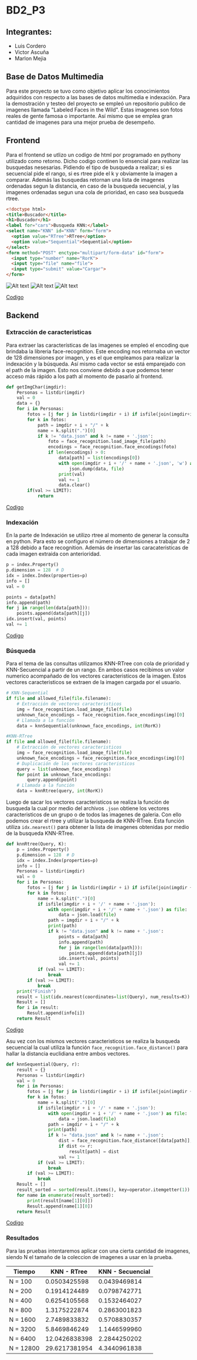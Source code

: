 # BD2_P3

## Integrantes:
- Luis Cordero
- Victor Ascuña
- Marlon Mejia

## Base de Datos Multimedia

Para este proyecto se tuvo como objetivo aplicar los conocimientos adquiridos con respecto a las bases de datos multimedia e indexación. Para la demostración y testeo del proyecto se empleó un repositorio publico de imagenes llamada "Labeled Faces in the Wild". Estas imagenes son fotos reales de gente famosa o importante. Así mismo que se emplea gran cantidad de imagenes para una mejor prueba de desempeño.

## Frontend
Para el frontend se utlizo un codigo de html por programado en pythony utilizado como retorno. Dicho codigo continen lo ensencial para realizar las busquedas nesesarias. Pidiendo el tipo de busqueda a realizar; si es secuencial pide el rango, si es rtree pide el k y obviamente la imagen a comparar.
Además las busquedas retornan una lista de imagenes ordenadas segun la distancia, en caso de la busqueda secuencial, y las imagenes ordenadas segun una cola de prioridad, en caso sea busqueda rtree.

```html
<!doctype html>
<title>Buscador</title>
<h1>Buscador</h1>
<label for="cars">Busqueda KNN:</label>
<select name="KNN" id="KNN" form="form">
  <option value="RTree">RTree</option>
  <option value="Sequential">Sequential</option>
</select>
<form method="POST" enctype="multipart/form-data" id="form">
  <input type="number" name="RorK">
  <input type="file" name="file">
  <input type="submit" value="Cargar">
</form>
```

![Alt text](/../main/README_IMGS/img.png?raw=true "Optional Title")
![Alt text](/../main/README_IMGS/img_1.png?raw=true "Optional Title")
![Alt text](/../main/README_IMGS/img_2.png?raw=true "Optional Title")

[Codigo](https://github.com/marlonmejia/BD2_P3/blob/main/server.py)
## Backend

### Extracción de caracteristicas
Para extraer las características de las imagenes se empleó el encoding que brindaba la libreria face-recognition. Este encoding nos retornaba un vector de 128 dimensiones por imagen, y es el que empleamos para realizar la indexación y la búsqueda. Así mismo cada vector se está emparejado con el path de la imagen. Esto nos conviene debido a que podemos tener acceso más rápido a los path al momento de pasarlo al frontend.

```python
def getImgChar(imgdir):
    Personas = listdir(imgdir)
    val = 0
    data = {}
    for i in Personas:
        fotos = [j for j in listdir(imgdir + i) if isfile(join(imgdir+i, j))]
        for k in fotos:
            path = imgdir + i + "/" + k
            name = k.split(".")[0]
            if k != "data.json" and k != name + '.json':
                foto = face_recognition.load_image_file(path)
                encodings = face_recognition.face_encodings(foto)
                if len(encodings) > 0:
                    data[path] = list(encodings[0])
                    with open(imgdir + i + '/' + name + '.json', 'w') as file:
                        json.dump(data, file)
                    print(val)
                    val += 1
                    data.clear()
        if(val >= LIMIT):
            return
```

[Codigo](https://github.com/marlonmejia/BD2_P3/blob/main/Backend/ImgChar.py)

### Indexación
En la parte de Indexación se utilizo rtree al momento de generar la consulta en python. Para esto se configuro el número de dimensiones a trabajar de 2 a 128 debido a face recognition. Además de insertar las caracateristicas de cada imagen extraida con anterioridad. 

```python
p = index.Property()
p.dimension = 128  # D
idx = index.Index(properties=p)
info = []
val = 0
```
```python
points = data[path]
info.append(path)
for j in range(len(data[path])):
    points.append(data[path][j])
idx.insert(val, points)
val += 1
```

[Codigo](https://github.com/marlonmejia/BD2_P3/blob/main/Backend/QueryKNN_RTree.py)

### Búsqueda
Para el tema de las consultas utilizamos KNN-RTree con cola de prioridad y KNN-Secuencial a partir de un rango. En ambos casos recibimos un valor numerico acompañado de los vectores caracteristicos de la imagen. Estos vectores caracteristicos se extraen de la imagen cargada por el usuario.

```python
# KNN-Sequential
if file and allowed_file(file.filename):
    # Extracción de vectores caracteristicos
    img = face_recognition.load_image_file(file)
    unknown_face_encodings = face_recognition.face_encodings(img)[0]
    # Llamada a la función
    data = knnSequential(unknown_face_encodings, int(RorK))
```


```python
#KNN-RTree
if file and allowed_file(file.filename):
    # Extracción de vectores caracteristicos
    img = face_recognition.load_image_file(file)
    unknown_face_encodings = face_recognition.face_encodings(img)[0]
    # Duplicación de los vectores caracteristicos
    query = list(unknown_face_encodings)
    for point in unknown_face_encodings:
        query.append(point)
    # Llamada a la función
    data = knnRtree(query, int(RorK))
```

Luego de sacar los vectores caracteristicos se realiza la función de busqueda la cual por medio del archivos ```.json``` obtiene los vectores caracteristicos de un grupo o de todos las imagenes de galeria. Con ello podemos crear el rtree y utilizar la busqueda de KNN-RTree. Esta función utiliza ```idx.nearest()``` para obtener la lista de imagenes obtenidas por medio de la busqueda KNN-RTree.


```python
def knnRtree(Query, K):
    p = index.Property()
    p.dimension = 128  # D
    idx = index.Index(properties=p)
    info = []
    Personas = listdir(imgdir)
    val = 0
    for i in Personas:
        fotos = [j for j in listdir(imgdir + i) if isfile(join(imgdir + i, j))]
        for k in fotos:
            name = k.split(".")[0]
            if isfile(imgdir + i + '/' + name + '.json'):
                with open(imgdir + i + '/' + name + '.json') as file:
                    data = json.load(file)
                path = imgdir + i + "/" + k
                print(path)
                if k != "data.json" and k != name + '.json':
                    points = data[path]
                    info.append(path)
                    for j in range(len(data[path])):
                        points.append(data[path][j])
                    idx.insert(val, points)
                    val += 1
            if (val >= LIMIT):
                break
        if (val >= LIMIT):
            break
    print("Finish")
    result = list(idx.nearest(coordinates=list(Query), num_results=K))
    Result = []
    for i in result:
        Result.append(info[i])
    return Result
```

[Codigo](https://github.com/marlonmejia/BD2_P3/blob/main/Backend/QueryKNN_RTree.py)

Asu vez con los mismos vectores caracteristicos se realiza la busqueda secuencial la cual utiliza la función ```face_recognition.face_distance()``` para hallar la distancia euclidiana entre ambos vectores.


```python
def knnSequential(Query, r):
    result = {}
    Personas = listdir(imgdir)
    val = 0
    for i in Personas:
        fotos = [j for j in listdir(imgdir + i) if isfile(join(imgdir + i, j))]
        for k in fotos:
            name = k.split(".")[0]
            if isfile(imgdir + i + '/' + name + '.json'):
                with open(imgdir + i + '/' + name + '.json') as file:
                    data = json.load(file)
                path = imgdir + i + "/" + k
                print(path)
                if k != "data.json" and k != name + '.json':
                    dist = face_recognition.face_distance([data[path]], Query)
                    if dist <= r:
                        result[path] = dist
                    val += 1
            if (val >= LIMIT):
                break
        if (val >= LIMIT):
            break
    Result = []
    result_sorted = sorted(result.items(), key=operator.itemgetter(1))
    for name in enumerate(result_sorted):
        print(result[name[1][0]])
        Result.append(name[1][0])
    return Result
```

[Codigo](https://github.com/marlonmejia/BD2_P3/blob/main/Backend/QueryKNN_Sequential.py)

### Resultados
Para las pruebas intentaremos aplicar con una cierta cantidad de imagenes, siendo N el tamaño de la coleccion de imagenes a usar en la prueba.

| Tiempo  | KNN - RTree  | KNN - Secuencial  |
|---|---|---|
| N = 100  | 0.0503425598  | 0.0439469814  |
| N = 200  | 0.1914124489  | 0.0798742771  |
| N = 400  | 0.6254105568  | 0.1532464027  |
| N = 800  | 1.3175222874  | 0.2863001823  |
| N = 1600  | 2.7489833832  | 0.5708830357  |
| N = 3200  | 5.8469846249  | 1.1446599960  |
| N = 6400  | 12.0426838398  | 2.2844250202  |
| N = 12800  | 29.6217381954  | 4.3440961838  |
